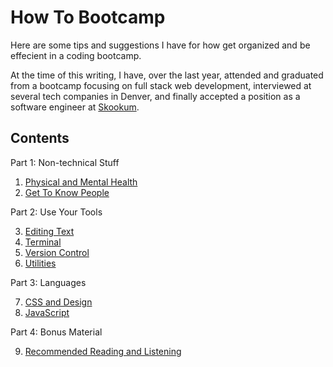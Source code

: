 # How To Bootcamp

Here are some tips and suggestions I have for how get organized and be effecient in a coding bootcamp. 

At the time of this writing, I have, over the last year, attended and graduated from a bootcamp focusing on full stack web development, interviewed at several tech companies in Denver, and finally accepted a position as a software engineer at [Skookum](http://skookum.com/).

## Contents

Part 1: Non-technical Stuff

1. [Physical and Mental Health](00_health.md)
2. [Get To Know People](01_people.md)

Part 2: Use Your Tools

3. [Editing Text](02_editors.md)
4. [Terminal](03_terminal.md)
5. [Version Control](04_version_control.md)
6. [Utilities](05_utilities.md)

Part 3: Languages

7. [CSS and Design](06_css.md)
8. [JavaScript](07_javascript.md)

Part 4: Bonus Material

9. [Recommended Reading and Listening](08_reading.md)


